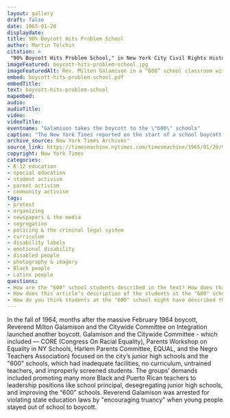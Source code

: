 ```yaml
---
layout: gallery
draft: false
date: 1965-01-20
displaydate: 
title: 90% Boycott Hits Problem School
author:	Martin Tolchin
citation: >
 "90% Boycott Hits Problem School," in New York City Civil Rights History Project, Accessed: [Month Day, Year], https://nyccivilrightshistory.org/topics/boycotting-ny-schools/1965-boycott/boycott-hits-problem-school.
imageFeatured: boycott-hits-problem-school.jpg
imageFeaturedAlt: Rev. Milton Galamison in a “600” school classroom with a group of black teenagers
embed: boycott-hits-problem-school.pdf
embedTitle: 
text: boycott-hits-problem-school
mapembed: 
audio: 
audioTitle: 
video: 
videoTitle: 
eventname: "Galamison takes the boycott to the \"600\" schools"
caption: "The New York Times reported on the start of a school boycott led by Reverend Milton Galamison that began on January 19, 1965. Galamison was boycotting the continued segregation of New York City’s junior high schools, including those designated as \"600\" schools."
archive_source: New York Times Archives"
source_link: https://timesmachine.nytimes.com/timesmachine/1965/01/20/97182442.html?pageNumber=27
copyright: New York Times
categories:
- K-12 education
- special education
- student activism
- parent activism
- community activism
tags:
- protest
- organizing
- newspapers & the media
- segregation
- policing & the criminal legal system
- curriculum
- disability labels
- emotional disability
- disabled people
- photography & imagery
- Black people
- Latinx people
questions:
- How are the "600" school students described in the text? How does that description compare to what you see in the photograph?
- How does this article’s description of the students at the "600" schools compare to other sources in this document set? How does it compare to press coverage of the February 1964 boycott?
- How do you think students at the "600" school might have described themselves and why they attended this school?
---
```


In the fall of 1964, months after the massive February 1964 boycott, Reverend Milton Galamison and the Citywide Committee on Integration launched another boycott. Galamison and the Citywide Committee - which included — CORE (Congress On Racial Equality), Parents Workshop on Equality in NY Schools, Harlem Parents Committee, EQUAL, and the Negro Teachers Association) focused on the city’s junior high schools and the "600" schools, which had inadequate facilities, no curriculum, untrained teachers, and improperly screened students. The groups’ demands included promoting many more Black and Puerto Rican teachers to leadership positions like school principal, desegregating junior high schools, and improving the “600” schools.  Reverend Galamison was arrested for violating state education laws by "encouraging truancy" when young people stayed out of school to boycott.
